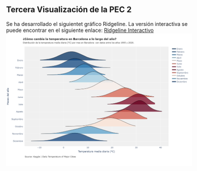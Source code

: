 ## Tercera Visualización de la PEC 2

Se ha desarrollado el siguientet gráfico Ridgeline.
La versión interactiva se puede encontrar en el siguiente enlace: <a href="https://jlgonrod.github.io/Ridgeline_chart_PEC2/ridgeline.html">Ridgeline Interactivo</a>
<br>
![Ridgeline chart](ridgeline.png)

